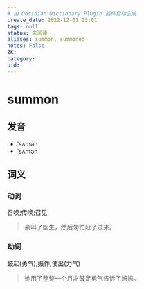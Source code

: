 ```yaml
---
# 由 Obsidian Dictionary Plugin 插件自动生成
create_date: 2022-12-01 23:01
tags: null
status: 未阅读 
aliases: summon, summoned
notes: False
ZK: 
category: 
uid: 
---
```


# summon

## 发音

- ˈsʌmən
- ˈsʌmən

## 词义

### 动词

召唤;传唤;召见

> 豪叫了医生，然后匆忙赶了过来。

### 动词

鼓起(勇气);振作;使出(力气)

> 她用了整整一个月才鼓足勇气告诉了妈妈。



